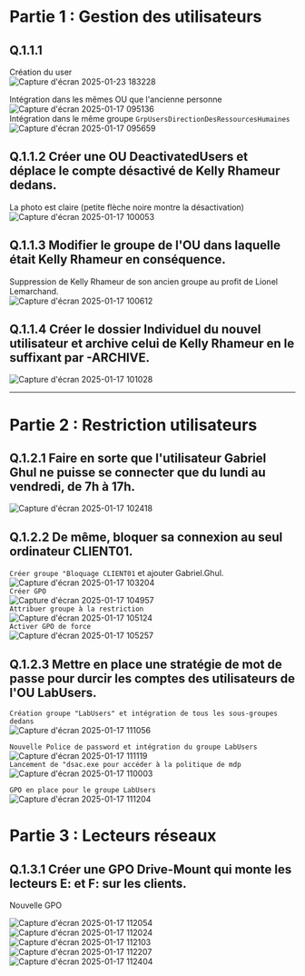 # Partie 1 : Gestion des utilisateurs  

## Q.1.1.1 
Création du user  
![Capture d'écran 2025-01-23 183228](https://github.com/user-attachments/assets/dcbd352a-c5b0-4398-a658-2a509b61241e)  

Intégration dans les mêmes OU que l'ancienne personne  
![Capture d'écran 2025-01-17 095136](https://github.com/user-attachments/assets/a0ec3af8-e131-490f-ba5a-679aea4fe63b)  
Intégration dans le même groupe `GrpUsersDirectionDesRessourcesHumaines`  
![Capture d'écran 2025-01-17 095659](https://github.com/user-attachments/assets/a79abb8f-1b27-45aa-8c81-fff9e959a83b)

## Q.1.1.2 Créer une OU DeactivatedUsers et déplace le compte désactivé de Kelly Rhameur dedans.  
La photo est claire (petite flèche noire montre la désactivation)  
![Capture d'écran 2025-01-17 100053](https://github.com/user-attachments/assets/71a2607f-e230-4919-9dd9-e86f39a831b6)  

## Q.1.1.3 Modifier le groupe de l'OU dans laquelle était Kelly Rhameur en conséquence.  
Suppression de Kelly Rhameur de son ancien groupe au profit de Lionel Lemarchand.  
![Capture d'écran 2025-01-17 100612](https://github.com/user-attachments/assets/1f394401-bd5f-4322-9452-467fbd390e62)  

## Q.1.1.4 Créer le dossier Individuel du nouvel utilisateur et archive celui de Kelly Rhameur en le suffixant par -ARCHIVE.  
![Capture d'écran 2025-01-17 101028](https://github.com/user-attachments/assets/0738190a-a338-40df-8b6a-144a78cdd3b3)  

---

# Partie 2 : Restriction utilisateurs  
## Q.1.2.1 Faire en sorte que l'utilisateur Gabriel Ghul ne puisse se connecter que du lundi au vendredi, de 7h à 17h.  
![Capture d'écran 2025-01-17 102418](https://github.com/user-attachments/assets/bdd9f86f-2205-4e85-833a-d116aabf0def)  

## Q.1.2.2 De même, bloquer sa connexion au seul ordinateur CLIENT01.  
``Créer groupe "Bloquage CLIENT01`` et ajouter Gabriel.Ghul.  
![Capture d'écran 2025-01-17 103204](https://github.com/user-attachments/assets/f94f33a0-3474-4184-a524-d1cca4a7a625)  
``Créer GPO``  
![Capture d'écran 2025-01-17 104957](https://github.com/user-attachments/assets/0f5b131a-85a2-4781-92fa-ad28129573eb)  
``Attribuer groupe à la restriction``  
![Capture d'écran 2025-01-17 105124](https://github.com/user-attachments/assets/6ff16829-0f07-4068-b3d3-c6da9ac6c7c8)  
``Activer GPO de force``  
![Capture d'écran 2025-01-17 105257](https://github.com/user-attachments/assets/227b4ff4-0d40-46ed-979d-5881b02dac8e)




## Q.1.2.3 Mettre en place une stratégie de mot de passe pour durcir les comptes des utilisateurs de l'OU LabUsers.  
`Création groupe "LabUsers" et intégration de tous les sous-groupes dedans`  
![Capture d'écran 2025-01-17 111056](https://github.com/user-attachments/assets/6ed4313c-8aa8-465e-b889-07fa522a9288)  

`Nouvelle Police de password et intégration du groupe LabUsers`  
![Capture d'écran 2025-01-17 111119](https://github.com/user-attachments/assets/6a2964c8-4994-4d36-a45f-d5736862e5db)  
``Lancement de "dsac.exe pour accéder à la politique de mdp``  
![Capture d'écran 2025-01-17 110003](https://github.com/user-attachments/assets/d5c8084f-04b5-42ca-9786-2725912f6a67)

`GPO en place pour le groupe LabUsers`  
![Capture d'écran 2025-01-17 111204](https://github.com/user-attachments/assets/93f7db76-b37e-4b7d-8204-551febdff63f)

# Partie 3 : Lecteurs réseaux  
## Q.1.3.1 Créer une GPO Drive-Mount qui monte les lecteurs E: et F: sur les clients.  
Nouvelle GPO

![Capture d'écran 2025-01-17 112054](https://github.com/user-attachments/assets/7884714f-fb61-47bf-a487-99766d70c9c5)  
![Capture d'écran 2025-01-17 112024](https://github.com/user-attachments/assets/7bbd9655-b4d6-4d6c-b3ce-e6df67e3fb11)  
![Capture d'écran 2025-01-17 112103](https://github.com/user-attachments/assets/9ccc29c6-c0d5-4d74-a67e-736bc811b8c8)  
![Capture d'écran 2025-01-17 112207](https://github.com/user-attachments/assets/49219da6-2094-4215-af8f-425727c06a56)  
![Capture d'écran 2025-01-17 112404](https://github.com/user-attachments/assets/6fb5543a-80cb-48d7-8eda-fb96d058afff)


















